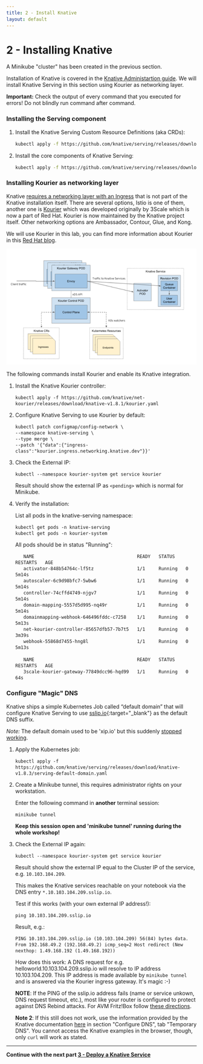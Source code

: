 ```yaml
---
title: 2 - Install Knative
layout: default
---
```


# 2 - Installing Knative

A Minikube "cluster" has been created in the previous section.

Installation of Knative is covered in the [Knative Administartion guide](https://knative.dev/docs/admin/install/serving/install-serving-with-yaml/). We will install Knative Serving in this section using Kourier as networking layer.

**Important:** Check the output of every command that you executed for errors! Do not blindly run command after command.

### Installing the Serving component 

1. Install the Knative Serving Custom Resource Definitions (aka CRDs):

      ```sh
      kubectl apply -f https://github.com/knative/serving/releases/download/knative-v1.8.3/serving-crds.yaml
      ```

1. Install the core components of Knative Serving:

      ```sh
      kubectl apply -f https://github.com/knative/serving/releases/download/knative-v1.8.3/serving-core.yaml
      ```

### Installing Kourier as networking layer

Knative [requires a networking layer with an Ingress](https://knative.dev/docs/admin/install/serving/install-serving-with-yaml/#install-a-networking-layer) that is not part of the Knative installation itself. There are several options, Istio is one of them, another one is [Kourier](https://github.com/knative/net-kourier) which was developed originally by 3Scale which is now a part of Red Hat. Kourier is now maintained by the Knative project itself. Other networking options are Ambassador, Contour, Glue, and Kong. 

We will use Kourier in this lab, you can find more information about Kourier in this [Red Hat blog](https://developers.redhat.com/blog/2020/06/30/kourier-a-lightweight-knative-serving-ingress/).

![Kourier](../images/Kourier_diagram.png)

The following commands install Kourier and enable its Knative integration.

1. Install the Knative Kourier controller:

      ```
      kubectl apply -f https://github.com/knative/net-kourier/releases/download/knative-v1.8.1/kourier.yaml
      ```

1. Configure Knative Serving to use Kourier by default:

      ```
      kubectl patch configmap/config-network \
      --namespace knative-serving \
      --type merge \
      --patch '{"data":{"ingress-class":"kourier.ingress.networking.knative.dev"}}'
      ```

1. Check the External IP:

      ```
      kubectl --namespace kourier-system get service kourier
      ```

      Result should show the external IP as `<pending>` which is normal for Minikube.

1. Verify the installation:

   List all pods in the knative-serving namespace:


   ```
   kubectl get pods -n knative-serving
   kubectl get pods -n kourier-system
   ```

   All pods should be in status "Running":

   ```
      NAME                                      READY   STATUS    RESTARTS   AGE
      activator-848b54764c-lf5tz                1/1     Running   0          5m14s
      autoscaler-6c9d98bfc7-5wbw6               1/1     Running   0          5m14s
      controller-74cffd4749-njgv7               1/1     Running   0          5m14s
      domain-mapping-5557d5d995-nq49r           1/1     Running   0          5m14s
      domainmapping-webhook-646496fddc-c7258    1/1     Running   0          5m13s
      net-kourier-controller-85657dfb57-7b7t5   1/1     Running   0          3m39s
      webhook-55868d7455-hng8l                  1/1     Running   0          5m13s

      NAME                                      READY   STATUS    RESTARTS   AGE
      3scale-kourier-gateway-77849dcc96-hqd99   1/1     Running   0          64s
   ```   

         

### Configure "Magic" DNS

Knative ships a simple Kubernetes Job called “default domain” that will configure Knative Serving to use [sslip.io](http://sslip.io/){:target="_blank"} as the default DNS suffix.

*Note:* The default domain used to be 'xip.io' but this suddenly [stopped working](https://github.com/knative/serving/issues/11297).

1. Apply the Kubernetes job:

      ```
      kubectl apply -f https://github.com/knative/serving/releases/download/knative-v1.8.3/serving-default-domain.yaml
      ```

2. Create a Minikube tunnel, this requires administrator rights on your workstation. 
   
   Enter the following command in **another** terminal session:

      ```
      minikube tunnel
      ```      

      **Keep this session open and 'minikube tunnel' running during the whole workshop!**

3. Check the External IP again:

      ```
      kubectl --namespace kourier-system get service kourier
      ```

      Result should show the external IP equal to the Cluster IP of the service, e.g. `10.103.104.209`. 

      This makes the Knative services reachable on your notebook via the DNS entry `*.10.103.104.209.sslip.io`.

      Test if this works (with your own external IP address!):

      ```
      ping 10.103.104.209.sslip.io
      ```

      Result, e.g.:

      ```
      PING 10.103.104.209.sslip.io (10.103.104.209) 56(84) bytes data.
      From 192.168.49.2 (192.168.49.2) icmp_seq=2 Host redirect (New nexthop: 1.49.168.192 (1.49.168.192))
      ```

      How does this work: A DNS request for e.g. helloworld.10.103.104.209.sslip.io will resolve to IP address 10.103.104.209. This IP address is made available by `minikube tunnel` and is answered via the Kourier ingress gateway. It's magic :-)

      **NOTE**: If the PING of the sslip.io address fails (name or service unkown, DNS request timeout, etc.), most like your router is configured to protect against DNS Rebind attacks. For AVM Fritz!Box follow [these directions](https://avm.de/service/wissensdatenbank/dok/FRITZ-Box-7390/663_DNS-Auflosung-privater-IP-Adressen-nicht-moglich/). 

      **Note 2**: If this still does not work, use the information provided by the Knative documentation [here](https://knative.dev/docs/install/yaml-install/serving/install-serving-with-yaml/#configure-dns) in section "Configure DNS", tab "Temporary DNS". You cannot access the Knative examples in the browser, though, only `curl` will work as stated.


---

__Continue with the next part [3 - Deploy a Knative Service](../workshop/3-DeployKnativeService)__      

